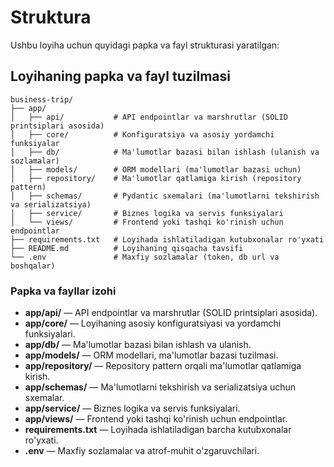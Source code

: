 
# Struktura

Ushbu loyiha uchun quyidagi papka va fayl strukturasi yaratilgan:

## Loyihaning papka va fayl tuzilmasi

```
business-trip/
├── app/
│   ├── api/           # API endpointlar va marshrutlar (SOLID printsiplari asosida)
│   ├── core/          # Konfiguratsiya va asosiy yordamchi funksiyalar
│   ├── db/            # Ma'lumotlar bazasi bilan ishlash (ulanish va sozlamalar)
│   ├── models/        # ORM modellari (ma'lumotlar bazasi uchun)
│   ├── repository/    # Ma'lumotlar qatlamiga kirish (repository pattern)
│   ├── schemas/       # Pydantic sxemalari (ma'lumotlarni tekshirish va serializatsiya)
│   ├── service/       # Biznes logika va servis funksiyalari
│   └── views/         # Frontend yoki tashqi ko'rinish uchun endpointlar
├── requirements.txt   # Loyihada ishlatiladigan kutubxonalar ro'yxati
├── README.md          # Loyihaning qisqacha tavsifi
└── .env               # Maxfiy sozlamalar (token, db url va boshqalar)
```

### Papka va fayllar izohi

- **app/api/** — API endpointlar va marshrutlar (SOLID printsiplari asosida).
- **app/core/** — Loyihaning asosiy konfiguratsiyasi va yordamchi funksiyalari.
- **app/db/** — Ma'lumotlar bazasi bilan ishlash va ulanish.
- **app/models/** — ORM modellari, ma'lumotlar bazasi tuzilmasi.
- **app/repository/** — Repository pattern orqali ma'lumotlar qatlamiga kirish.
- **app/schemas/** — Ma'lumotlarni tekshirish va serializatsiya uchun sxemalar.
- **app/service/** — Biznes logika va servis funksiyalari.
- **app/views/** — Frontend yoki tashqi ko'rinish uchun endpointlar.
- **requirements.txt** — Loyihada ishlatiladigan barcha kutubxonalar ro'yxati.
- **.env** — Maxfiy sozlamalar va atrof-muhit o'zgaruvchilari.


